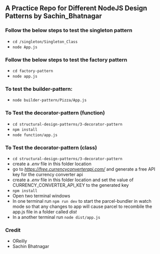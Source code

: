 ## A Practice Repo for Different NodeJS Design Patterns by Sachin_Bhatnagar

### Follow the below steps to test the singleton pattern

- `cd /singleton/Singleton_Class`
- `node App.js`

### Follow the below steps to test the factory pattern

- `cd factory-pattern`
- `node app.js`

### To test the builder-pattern:

- `node builder-pattern/Pizza/App.js`

### To Test the decorator-pattern (function)

- `cd structural-design-patterns/3-decorator-pattern`
- `npm install`
- `node function/app.js`

### To Test the decorator-pattern (class)

- `cd structural-design-patterns/3-decorator-pattern`
- create a _.env_ file in this folder location
- go to *https://free.currencyconverterapi.com/* and generate a free API key for the currency converter api
- create a _.env_ file in this folder location and set the value of CURRENCY_CONVERTER_API_KEY to the generated key
- `npm install`
- Open two terminal windows
- In one terminal run `npm run dev` to start the parcel-bundler in watch mode so that any changes to app will cause parcel to recombile the app.js file in a folder called _dist_
- In a another terminal run `node dist/app.js`


### Credit
- OReilly
- Sachin Bhatnagar
